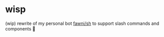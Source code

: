 # wisp

(wip) rewrite of my personal bot [fawni/sh](https://github.com/fawni/sh) to support slash commands and components 🌼
